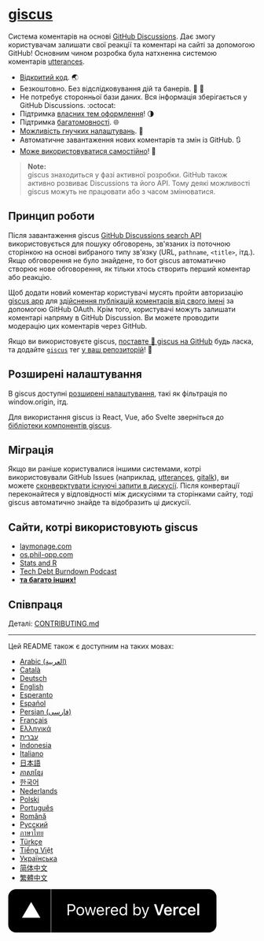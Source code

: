 # [giscus][giscus]

Система коментарів на основі [GitHub Discussions][discussions].
Дає змогу користувачам залишати свої реакції та коментарі на сайті за допомогою GitHub! Основним чином розробка була натхненна системою коментарів [utterances][utterances].

- [Відкритий код][repo]. 🌏
- Безкоштовно. Без відслідковування дій та банерів. 📡 🚫
- Не потребує сторонньої бази даних. Вся інформація зберігається у GitHub Discussions. :octocat:
- Підтримка [власних тем оформлення][creating-custom-themes]! 🌗
- Підтримка [багатомовності][multiple-languages]. 🌐
- [Можливість гнучких налаштувань][advanced-usage]. 🔧
- Автоматичне завантаження нових коментарів та змін із GitHub. 🔃
- [Може використовуватися самостійно][self-hosting]! 🤳

> **Note:**\
> giscus знаходиться у фазі активної розробки. GitHub також активно розвиває Discussions та його API. Тому деякі можливості giscus можуть не працювати або з часом змінюватися.

## Принцип роботи

Після завантаження giscus [GitHub Discussions search API][search-api] використовується для пошуку обговорень, зв'язаних із поточною сторінкою на основі вибраного типу зв'язку (URL, `pathname`, `<title>`, ітд.).
Якщо обговорення не було знайдене, то бот giscus автоматично створює нове обговорення, як тільки хтось створить перший коментар або реакцію.

Щоб додати новий коментар користувачі мусять пройти авторизацію [giscus app][giscus-app] для [здійснення публікацій коментарів від свого імені][authorization] за допомогою GitHub OAuth.
Крім того, користувачі можуть залишати коментарі напряму в GitHub Discussion. Ви можете проводити модерацію цих коментарів через GitHub.

[giscus]: https://giscus.app/uk
[discussions]: https://docs.github.com/en/discussions
[utterances]: https://github.com/utterance/utterances
[repo]: https://github.com/giscus/giscus
[advanced-usage]: https://github.com/giscus/giscus/blob/main/ADVANCED-USAGE.md
[creating-custom-themes]: https://github.com/giscus/giscus/blob/main/ADVANCED-USAGE.md#data-theme
[multiple-languages]: https://github.com/giscus/giscus/blob/main/CONTRIBUTING.md#adding-localizations
[self-hosting]: https://github.com/giscus/giscus/blob/main/SELF-HOSTING.md
[search-api]: https://docs.github.com/en/graphql/guides/using-the-graphql-api-for-discussions#search
[giscus-app]: https://github.com/apps/giscus
[authorization]: https://docs.github.com/en/developers/apps/identifying-and-authorizing-users-for-github-apps

<!-- configuration -->

Якщо ви використовуєте giscus, [поставте 🌟 giscus на GitHub][repo] будь ласка, та додайте [`giscus`][giscus-topic]  тег [у ваш репозиторій][topic-howto]! 🎉

## Розширені налаштування

В giscus доступні [розширені налаштування][advanced-usage], такі як фільтрація по window.origin, ітд.

Для використання giscus із React, Vue, або Svelte зверніться до [бібліотеки компонентів giscus][giscus-component].

## Міграція

Якщо ви раніше користувалися іншими системами, котрі використовували GitHub Issues (наприклад, [utterances][utterances], [gitalk][gitalk]), ви можете [сконверктувати існуючі запити в дискусії][convert].
Після конвертації переконайтеся у відповідності між дискусіями та сторінками сайту, тоді giscus автоматично знайде та відобразить ці дискусії.

## Сайти, котрі використовують giscus

- [laymonage.com][laymonage-website]
- [os.phil-opp.com][os-phil-opp]
- [Stats and R][statsandr]
- [Tech Debt Burndown Podcast][techdebtburndown]
- [**та багато інших!**][giscus-topic]

## Співпраця

Деталі: [CONTRIBUTING.md][contributing]

[giscus-component]: https://github.com/giscus/giscus-component
[repo]: https://github.com/giscus/giscus
[giscus-topic]: https://github.com/topics/giscus
[topic-howto]: https://docs.github.com/en/github/administering-a-repository/classifying-your-repository-with-topics
[advanced-usage]: https://github.com/giscus/giscus/blob/main/ADVANCED-USAGE.md
[utterances]: https://github.com/utterance/utterances
[gitalk]: https://github.com/gitalk/gitalk
[convert]: https://docs.github.com/en/discussions/managing-discussions-for-your-community/moderating-discussions#converting-an-issue-to-a-discussion
[laymonage-website]: https://laymonage.com/posts/giscus
[os-phil-opp]: https://os.phil-opp.com
[statsandr]: https://statsandr.com
[techdebtburndown]: https://techdebtburndown.com
[contributing]: https://github.com/giscus/giscus/blob/main/CONTRIBUTING.md

<!-- end -->

---

Цей README також є доступним на таких мовах:

- [Arabic (العربية)](README.ar.md)
- [Català](README.ca.md)
- [Deutsch](README.de.md)
- [English](README.md)
- [Esperanto](README.eo.md)
- [Español](README.es.md)
- [Persian (فارسی)](README.fa.md)
- [Français](README.fr.md)
- [Ελληνικά](README.gr.md)
- [עברית](README.he.md)
- [Indonesia](README.id.md)
- [Italiano](README.it.md)
- [日本語](README.ja.md)
- [ភាសាខ្មែរ](README.kh.md)
- [한국어](README.ko.md)
- [Nederlands](README.nl.md)
- [Polski](README.pl.md)
- [Português](README.pt.md)
- [Română](README.ro.md)
- [Русский](README.ru.md)
- [ภาษาไทย](README.th.md)
- [Türkçe](README.tr.md)
- [Tiếng Việt](README.vi.md)
- [Українська](README.uk.md)
- [简体中文](README.zh-CN.md)
- [繁體中文](README.zh-TW.md)

[![Powered by Vercel](public/powered-by-vercel.svg)][vercel]

[vercel]: https://vercel.com/?utm_source=giscus&utm_campaign=oss

